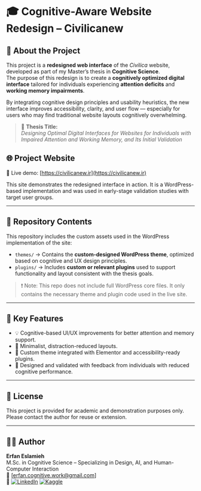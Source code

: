 # 🎓 Cognitive-Aware Website Redesign – Civilicanew

## 📘 About the Project

This project is a **redesigned web interface** of the _Civilica_ website, developed as part of my Master’s thesis in **Cognitive Science**.  
The purpose of this redesign is to create a **cognitively optimized digital interface** tailored for individuals experiencing **attention deficits** and **working memory impairments**.

By integrating cognitive design principles and usability heuristics, the new interface improves accessibility, clarity, and user flow — especially for users who may find traditional website layouts cognitively overwhelming.

> 🔬 **Thesis Title:**  
> _Designing Optimal Digital Interfaces for Websites for Individuals with Impaired Attention and Working Memory, and Its Initial Validation_

## 🌐 Project Website

🔗 Live demo: [https://civilicanew.ir](https://civilicanew.ir)

This site demonstrates the redesigned interface in action. It is a WordPress-based implementation and was used in early-stage validation studies with target user groups.

---

## 📂 Repository Contents

This repository includes the custom assets used in the WordPress implementation of the site:

- `themes/` → Contains the **custom-designed WordPress theme**, optimized based on cognitive and UX design principles.
- `plugins/` → Includes **custom or relevant plugins** used to support functionality and layout consistent with the thesis goals.

> ❗ Note: This repo does not include full WordPress core files. It only contains the necessary theme and plugin code used in the live site.

---

## 🧠 Key Features

- 💡 Cognitive-based UI/UX improvements for better attention and memory support.
- 🎯 Minimalist, distraction-reduced layouts.
- 🧩 Custom theme integrated with Elementor and accessibility-ready plugins.
- 🧪 Designed and validated with feedback from individuals with reduced cognitive performance.

---

## 📜 License

This project is provided for academic and demonstration purposes only.  
Please contact the author for reuse or extension.

---

## 👨‍💻 Author

**Erfan Eslamieh**  
M.Sc. in Cognitive Science – Specializing in Design, AI, and Human-Computer Interaction  
📧 [erfan.cognitive.work@gmail.com]  
🔗 [![LinkedIn](https://img.shields.io/badge/LinkedIn-%230077B5.svg?logo=linkedin&logoColor=white)](https://linkedin.com/in/erfan-eslamieh) [![Kaggle](https://img.shields.io/badge/Kaggle-20BEFF?style=flat&logo=kaggle&logoColor=white)](https://www.kaggle.com/erfaneslamieh)
